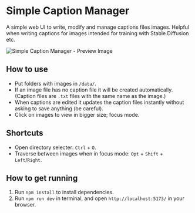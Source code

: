 # Simple Caption Manager
A simple web UI to write, modify and manage captions files images. Helpful when writing captions for images intended for training with Stable Diffusion etc.

![Simple Caption Manager - Preview Image](https://user-images.githubusercontent.com/6050484/234392098-cb47b4bc-1d23-4bc8-a900-cbb87d2c5f39.png)


## How to use
* Put folders with images in `/data/`. 
* If an image file has no caption file it will be created automatically. (Caption files are `.txt` files with the same name as the image.) 
* When captions are edited it updates the caption files instantly without asking to save anything (be careful).
* Click on images to view in bigger size; focus mode.

## Shortcuts
* Open directory selecter:  `Ctrl` + `O`.
* Traverse between images when in focus mode: `Opt` + `Shift` + `Left`/`Right`.



## How to get running
1. Run `npm install` to install dependencies.
2. Run `npm run dev` in terminal, and open `http://localhost:5173/` in your browser.